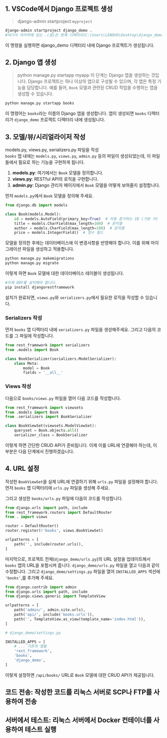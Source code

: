 ## 1. VSCode에서 Django 프로젝트 생성
> django-admin startproject `myproject`
```bash
django-admin startproject django_demo .
#여기서 마지막에 있는 .(점)은 현재 디렉터리(C:\Users\LENOVO\Desktop\django_demo)에 프로젝트를 생성.
``` 
이 명령을 실행하면 django_demo 디렉터리 내에 Django 프로젝트가 생성됩니다.

## 2. Django 앱 생성
> python manage.py startapp myapp
이 단계는 Django 앱을 생성하는 것입니다. Django 프로젝트는 하나 이상의 앱으로 구성될 수 있으며, 각 앱은 특정 기능을 담당합니다. 예를 들어, `Book` 모델과 관련된 CRUD 작업을 수행하는 앱을 생성할 수 있습니다.

```bash
python manage.py startapp books
```

이 명령어는 `books`라는 이름의 Django 앱을 생성합니다. 앱이 생성되면 `books` 디렉터리가 `django_demo` 프로젝트 디렉터리 내에 생성됩니다.


## 3. 모델/뷰/시리얼라이저 작성  
models.py, views.py, serializers.py 파일을 작성  
 `books` 앱 내에는 `models.py`, `views.py`, `admin.py` 등의 파일이 생성되었는데, 이 파일들에서 필요로 하는 기능을 구현하게 됩니다.

1. **models.py**: 여기에서는 `Book` 모델을 정의합니다.
2. **views.py**: RESTful API의 로직을 구현합니다.
3. **admin.py**: Django 관리자 페이지에서 `Book` 모델을 어떻게 보여줄지 설정합니다.

먼저 `models.py`에서 `Book` 모델을 정의해 주세요.

```python
from django.db import models

class Book(models.Model):
    id = models.AutoField(primary_key=True)  # 자동 증가하는 ID (기본 키)
    title = models.CharField(max_length=100)  # 문자열
    author = models.CharField(max_length=100)  # 문자열 
    price = models.IntegerField()  # 정수 필드
```

모델을 정의한 후에는 데이터베이스에 이 변경사항을 반영해야 합니다. 
이를 위해 마이그레이션 파일을 생성하고 적용합니다.

```bash
python manage.py makemigrations
python manage.py migrate
```

이렇게 하면 `Book` 모델에 대한 데이터베이스 테이블이 생성됩니다.

```bash
#이제 DRF를 설치해야 합니다.
pip install djangorestframework
```

설치가 완료되면, `views.py`와 `serializers.py`에서 필요한 로직을 작성할 수 있습니다. 

### Serializers 작성
먼저 `books` 앱 디렉터리 내에 `serializers.py` 파일을 생성해주세요. 그리고 다음의 코드를 그 파일에 작성합니다.

```python
from rest_framework import serializers
from .models import Book

class BookSerializer(serializers.ModelSerializer):
    class Meta:
        model = Book
        fields = '__all__'
```

### Views 작성
다음으로 `books/views.py` 파일을 열어 다음 코드를 작성합니다.

```python
from rest_framework import viewsets
from .models import Book
from .serializers import BookSerializer

class BookViewSet(viewsets.ModelViewSet):
    queryset = Book.objects.all()
    serializer_class = BookSerializer
```

이렇게 하면 간단한 CRUD API가 준비됩니다. 
이제 이를 URL에 연결해야 하는데, 이 부분은 다음 단계에서 진행하겠습니다.



## 4. URL 설정
작성한 `BookViewSet`을 실제 URL에 연결하기 위해 `urls.py` 파일을 설정해야 합니다. 먼저 `books` 앱 디렉터리에 `urls.py` 파일을 생성해 주세요.

그리고 생성한 `books/urls.py` 파일에 다음의 코드를 작성합니다.

```python
from django.urls import path, include
from rest_framework.routers import DefaultRouter
from . import views

router = DefaultRouter()
router.register(r'books', views.BookViewSet)

urlpatterns = [
    path('', include(router.urls)),
]
```

마지막으로, 프로젝트 전체(`django_demo/urls.py`)의 URL 설정을 업데이트해서 `books` 앱의 URL을 포함시켜 줍니다. `django_demo/urls.py` 파일을 열고 다음과 같이 수정합니다.
그리고 `django_demo/settings.py` 파일을 열어 `INSTALLED_APPS` 섹션에 `'books'`,를 추가해 주세요.
```python
from django.contrib import admin
from django.urls import path, include
from django.views.generic import TemplateView

urlpatterns = [
    path('admin/', admin.site.urls),
    path('api/', include('books.urls')), 
    path('', TemplateView.as_view(template_name='index.html')),
]

# django_demo/settings.py

INSTALLED_APPS = [
    # ... 기존의 앱들
    'rest_framework',
    'books', 
    'django_demo',
]
```


이렇게 설정하면 `/api/books/` URL로 `Book` 모델에 대한 CRUD API가 제공됩니다.



## 코드 전송: 작성한 코드를 리눅스 서버로 SCP나 FTP를 사용하여 전송

## 서버에서 테스트: 리눅스 서버에서 Docker 컨테이너를 사용하여 테스트 실행
